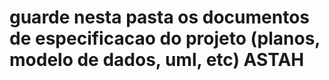 # guarde nesta pasta os documentos de especificacao do projeto (planos, modelo de dados, uml, etc) ASTAH